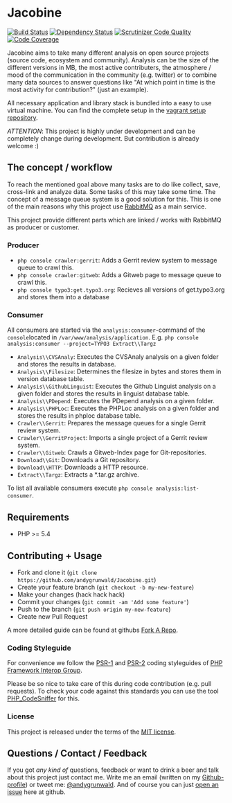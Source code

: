 # Jacobine

[![Build Status](https://travis-ci.org/andygrunwald/Jacobine.svg?branch=jacobine-rename)](https://travis-ci.org/andygrunwald/Jacobine)
[![Dependency Status](https://www.versioneye.com/user/projects/5357f76afe0d07a60c00013c/badge.png)](https://www.versioneye.com/user/projects/5357f76afe0d07a60c00013c)
[![Scrutinizer Code Quality](https://scrutinizer-ci.com/g/andygrunwald/Jacobine/badges/quality-score.png?s=ce1b08496df51dccb7fe58ba3ba084c13b5bccb1)](https://scrutinizer-ci.com/g/andygrunwald/Jacobine/)
[![Code Coverage](https://scrutinizer-ci.com/g/andygrunwald/Jacobine/badges/coverage.png?s=3128770a021cc50d581865aad3fb6225407ee574)](https://scrutinizer-ci.com/g/andygrunwald/Jacobine/)

Jacobine aims to take many different analysis on open source projects (source code, ecosystem and community).
Analysis can be the size of the different versions in MB, the most active contributers, the atmosphere / mood of the communication in the community (e.g. twitter) or to combine many data sources to answer questions like "At which point in time is the most activity for contribution?" (just an example).

All necessary application and library stack is bundled into a easy to use virtual machine.
You can find the complete setup in the [vagrant setup repository](https://github.com/andygrunwald/Jacobine-Vagrant).

*ATTENTION*:
This project is highly under development and can be completely change during development.
But contribution is already welcome :)

## The concept / workflow

To reach the mentioned goal above many tasks are to do like collect, save, cross-link and analyze data.
Some tasks of this may take some time. The concept of a message queue system is a good solution for this.
This is one of the main reasons why this project use [RabbitMQ](http://www.rabbitmq.com/) as a main service.

This project provide different parts which are linked / works with RabbitMQ as producer or customer.

### Producer

* `php console crawler:gerrit`: Adds a Gerrit review system to message queue to crawl this.
* `php console crawler:gitweb`: Adds a Gitweb page to message queue to crawl this.
* `php console typo3:get.typo3.org`: Recieves all versions of get.typo3.org and stores them into a database

### Consumer

All consumers are started via the `analysis:consumer`-command of the `console`located in `/var/www/analysis/application`.
E.g. `php console analysis:consumer --project=TYPO3 Extract\\Targz`

* `Analysis\\CVSAnaly`: Executes the CVSAnaly analysis on a given folder and stores the results in database.
* `Analysis\\Filesize`: Determines the filesize in bytes and stores them in version database table.
* `Analysis\\GithubLinguist`: Executes the Github Linguist analysis on a given folder and stores the results in linguist database table.
* `Analysis\\PDepend`: Executes the PDepend analysis on a given folder.
* `Analysis\\PHPLoc`: Executes the PHPLoc analysis on a given folder and stores the results in phploc database table.
* `Crawler\\Gerrit`: Prepares the message queues for a single Gerrit review system.
* `Crawler\\GerritProject`: Imports a single project of a Gerrit review system.
* `Crawler\\Gitweb`: Crawls a Gitweb-Index page for Git-repositories.
* `Download\\Git`: Downloads a Git repository.
* `Download\\HTTP`: Downloads a HTTP resource.
* `Extract\\Targz`: Extracts a *.tar.gz archive.

To list all available consumers execute `php console analysis:list-consumer`.

## Requirements

* PHP >= 5.4

## Contributing + Usage

* Fork and clone it (`git clone https://github.com/andygrunwald/Jacobine.git`)
* Create your feature branch (`git checkout -b my-new-feature`)
* Make your changes (hack hack hack)
* Commit your changes (`git commit -am 'Add some feature'`)
* Push to the branch (`git push origin my-new-feature`)
* Create new Pull Request

A more detailed guide can be found at githubs [Fork A Repo](https://help.github.com/articles/fork-a-repo).

### Coding Styleguide

For convenience we follow the [PSR-1](http://www.php-fig.org/psr/psr-1/) and [PSR-2](http://www.php-fig.org/psr/psr-2/) coding styleguides of [PHP Framework Interop Group](http://www.php-fig.org/).

Please be so nice to take care of this during code contribution (e.g. pull requests).
To check your code against this standards you can use the tool [PHP_CodeSniffer](https://github.com/squizlabs/PHP_CodeSniffer/) for this.

### License

This project is released under the terms of the [MIT license](http://en.wikipedia.org/wiki/MIT_License).

## Questions / Contact / Feedback

If you got *any kind of* questions, feedback or want to drink a beer and talk about this project just contact me.
Write me an email (written on my [Github-profile](https://github.com/andygrunwald)) or tweet me: [@andygrunwald](http://twitter.com/andygrunwald).
And of course you can just [open an issue](https://github.com/andygrunwald/Jacobine-Vagrant/issues) here at github.

